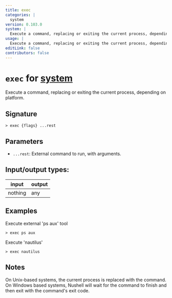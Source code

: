 ```yaml
---
title: exec
categories: |
  system
version: 0.103.0
system: |
  Execute a command, replacing or exiting the current process, depending on platform.
usage: |
  Execute a command, replacing or exiting the current process, depending on platform.
editLink: false
contributors: false
---
```

<!-- This file is automatically generated. Please edit the command in https://github.com/nushell/nushell instead. -->

# `exec` for [system](/commands/categories/system.md)

<div class='command-title'>Execute a command, replacing or exiting the current process, depending on platform.</div>

## Signature

```> exec {flags} ...rest```

## Parameters

 -  `...rest`: External command to run, with arguments.


## Input/output types:

| input   | output |
| ------- | ------ |
| nothing | any    |

## Examples

Execute external 'ps aux' tool
```nu
> exec ps aux

```

Execute 'nautilus'
```nu
> exec nautilus

```

## Notes
On Unix-based systems, the current process is replaced with the command.
On Windows based systems, Nushell will wait for the command to finish and then exit with the command's exit code.